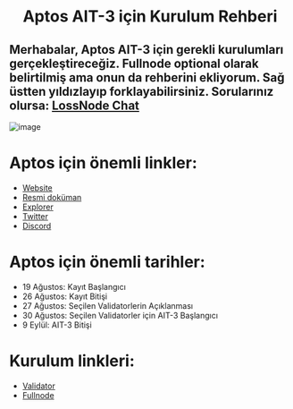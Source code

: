 <h1 align="center">Aptos AIT-3 için Kurulum Rehberi


## Merhabalar, Aptos AIT-3 için gerekli kurulumları gerçekleştireceğiz. Fullnode optional olarak belirtilmiş ama onun da rehberini ekliyorum. Sağ üstten yıldızlayıp forklayabilirsiniz. Sorularınız olursa: [LossNode Chat](https://t.me/LossNode)
![image](https://user-images.githubusercontent.com/101462877/185744111-0b5a9a78-d8f3-41bb-9ce7-b4f29a587177.png)

# Aptos için önemli linkler:

- [Website](https://aptoslabs.com/)
- [Resmi doküman](https://aptos.dev/nodes/ait/ait-3)
- [Explorer](https://explorer.devnet.aptos.dev/)
- [Twitter](https://twitter.com/AptosLabs)
- [Discord](https://discord.gg/AaZk5MBQa3)

# Aptos için önemli tarihler:

- 19 Ağustos: Kayıt Başlangıcı
- 26 Ağustos: Kayıt Bitişi
- 27 Ağustos: Seçilen Validatorlerin Açıklanması
- 30 Ağustos: Seçilen Validatorler için AIT-3 Başlangıcı
- 9 Eylül: AIT-3 Bitişi

# Kurulum linkleri:

- [Validator](https://github.com/thisislexar/Aptos-AIT-3/blob/main/validator.md)
- [Fullnode](https://github.com/thisislexar/Aptos-AIT-3/blob/main/fullnode.md)


